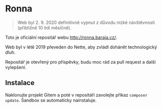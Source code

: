 Ronna
=====

> Web byl 2. 9. 2020 definitivně vypnut z důvodu nízké návštěvnosti (přibližně 10 lidí měsíčně).

Toto je oficiální repositář webu http://ronna.baraja.cz/.

Web byl v létě 2019 převeden do Nette, aby zvládl dohánět technologický dluh.

Repositář je otevřený pro příspěvky, budu moc rád za pull request a další vylepšení.

Instalace
---------

Naklonujte projekt Gitem a poté v repositáři zavolejte příkaz `composer update`. Sandbox se automaticky nainstaluje.
